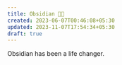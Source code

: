 ```yaml
---
title: Obsidian 🤘🏼
created: 2023-06-07T00:46:08+05:30
updated: 2023-11-07T17:54:34+05:30
draft: true
---
```


Obsidian has been a life changer. 
